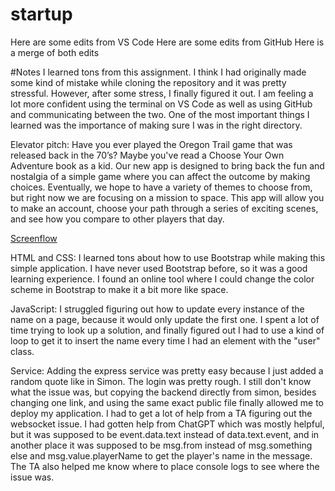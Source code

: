 # startup
Here are some edits from VS Code
Here are some edits from GitHub
Here is a merge of both edits

#Notes
I learned tons from this assignment. I think I had originally made some kind of mistake while cloning the repository and it was pretty stressful. However, after some stress, I finally figured it out. I am feeling a lot more confident using the terminal on VS Code as well as using GitHub and communicating between the two. One of the most important things I learned was the importance of making sure I was in the right directory.

Elevator pitch: 
Have you ever played the Oregon Trail game that was released back in the 70’s? Maybe you've read a Choose Your Own Adventure book as a kid. Our new app is designed to bring back the fun and nostalgia of a simple game where you can affect the outcome by making choices. Eventually, we hope to have a variety of themes to choose from, but right now we are focusing on a mission to space. This app will allow you to make an account, choose your path through a series of exciting scenes, and see how you compare to other players that day.

[Screenflow](https://github.com/asiahaslam/startup/files/10526008/Screenflow.Diagram.Flowchart.Whiteboard.in.Pink.Yellow.Adjacent.Color.Blocks.Style.pdf)

HTML and CSS:
I learned tons about how to use Bootstrap while making this simple application. I have never used Bootstrap before, so it was a good learning experience. I found an online tool where I could change the color scheme in Bootstrap to make it a bit more like space.

JavaScript:
I struggled figuring out how to update every instance of the name on a page, because it would only update the first one. I spent a lot of time trying to look up a solution, and finally figured out I had to use a kind of loop to get it to insert the name every time I had an element with the "user" class.

Service:
Adding the express service was pretty easy because I just added a random quote like in Simon. The login was pretty rough. I still don't know what the issue was, but copying the backend directly from simon, besides changing one link, and using the same exact public file finally allowed me to deploy my application. I had to get a lot of help from a TA figuring out the websocket issue. I had gotten help from ChatGPT which was mostly helpful, but it was supposed to be event.data.text instead of data.text.event, and in another place it was supposed to be msg.from instead of msg.something else and msg.value.playerName to get the player's name in the message. The TA also helped me know where to place console logs to see where the issue was.